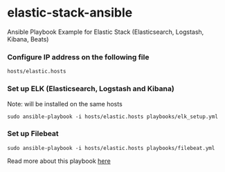 # elastic-stack-ansible
Ansible Playbook Example for Elastic Stack (Elasticsearch, Logstash, Kibana, Beats)

### Configure IP address on the following file
```
hosts/elastic.hosts
```

### Set up ELK (Elasticsearch, Logstash and Kibana)
Note: will be installed on the same hosts
```
sudo ansible-playbook -i hosts/elastic.hosts playbooks/elk_setup.yml
```

### Set up Filebeat
```
sudo ansible-playbook -i hosts/elastic.hosts playbooks/filebeat.yml
```

Read more about this playbook [here](https://www.woolha.com/tutorials/ansible-playbook-for-setting-up-elastic-stack)

